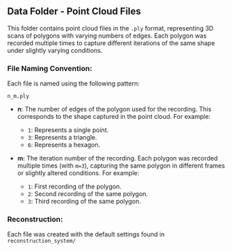 ## Data Folder - Point Cloud Files

This folder contains point cloud files in the `.ply` format, representing 3D scans of polygons with varying numbers of edges. Each polygon was recorded multiple times to capture different iterations of the same shape under slightly varying conditions.

### File Naming Convention:
Each file is named using the following pattern:

```
n_m.ply
```

- **n**: The number of edges of the polygon used for the recording. This corresponds to the shape captured in the point cloud. For example:
  - `1`: Represents a single point.
  - `3`: Represents a triangle.
  - `6`: Represents a hexagon.
  
- **m**: The iteration number of the recording. Each polygon was recorded multiple times (with `m=3`), capturing the same polygon in different frames or slightly altered conditions. For example:
  - `1`: First recording of the polygon.
  - `2`: Second recording of the same polygon.
  - `3`: Third recording of the same polygon.

  
### Reconstruction:
Each file was created with the default settings found in `reconstruction_system/`